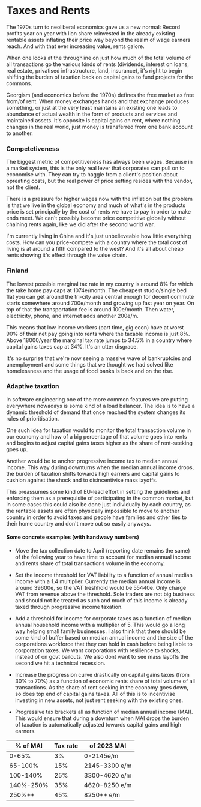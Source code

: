 # Taxes and Rents

The 1970s turn to neoliberal economics gave us a new normal: Record profits year on year with lion share reinvested in the already existing rentable assets inflating their price way beyond the realm of wage earners reach. And with that ever increasing value, rents galore.

When one looks at the throughline on just how much of the total volume of all transactions go the various kinds of rents (dividends, interest on loans, real estate, privatised infrastructure, land, insurance), it's right to begin shifting the burden of taxation back on capital gains to fund projects for the commons.

Georgism (and economics before the 1970s) defines the free market as free from/of rent. When money exchanges hands and that exchange produces something, or just at the very least maintains an existing one leads to abundance of actual wealth in the form of products and services and maintained assets. It's opposite is capital gains on rent, where nothing changes in the real world, just money is transferred from one bank account to another.

### Competetiveness

The biggest metric of competitiveness has always been wages. Because in a market system, this is the only real lever that corporates can pull on to economise with. They can try to haggle from a client's position about opreating costs, but the real power of price setting resides with the vendor, not the client.

There is a pressure for higher wages now with the inflation but the problem is that we live in the global economy and much of what's in the products price is set principally by the cost of rents we have to pay in order to make ends meet. We can't possibly become price competitive globally without chaining rents again, like we did after the second world war.

I'm currently living in China and it's just unbelieveable how little everything costs. How can you price-compete with a country where the total cost of living is at around a fifth compared to the west? And it's all about cheap rents showing it's effect through the value chain.

### Finland

The lowest possible marginal tax rate in my country is around 8% for which the take home pay caps at 1074e/month. The cheapest studio/single bed flat you can get around the tri-city area central enough for decent commute starts somewhere around 700e/month and growing up fast year on year. On top of that the transportation fee is around 100e/month. Then water, electricity, phone, and internet adds another 200e/m.

This means that low income workers (part time, gig econ) have at worst 90% of their net pay going into rents where the taxable income is just 8%. Above 18000/year the marginal tax rate jumps to 34.5% in a country where capital gains taxes cap at 34%. It's an utter disgrace.

It's no surprise that we're now seeing a massive wave of bankruptcies and unemployment and some things that we thought we had solved like homelessness and the usage of food banks is back and on the rise.

### Adaptive taxation

In software engineering one of the more common features we are putting everywhere nowadays is some kind of a load balancer. The idea is to have a dynamic threshold of demand that once reached the system changes its rules of prioritisation.

One such idea for taxation would to monitor the total transaction volume in our economy and how of a big percentage of that volume goes into rents and begins to adjust capital gains taxes higher as the share of rent-seeking goes up.

Another would be to anchor progressive income tax to median annual income. This way during downturns when the median annual income drops, the burden of taxation shifts towards high earners and capital gains to cushion against the shock and to disincentivise mass layoffs.

This preassumes some kind of EU-lead effort in setting the guidelines and enforcing them as a prerequisite of participating in the common market, but in some cases this could also be done just individually by each country, as the rentable assets are often physically impossible to move to another country in order to avoid taxes and people have families and other ties to their home country and don't move out so easily anyways.

#### Some concrete examples (with handwavy numbers)

- Move the tax collection date to April (reporting date remains the same) of the following year to have time to account for median annual income and rents share of total transactions volume in the economy.

- Set the income threshold for VAT liability to a function of annual median income with a 1.4 multiplier. Currently the median annual income is around 39600e, so the VAT treshhold would be 55440e. Only charge VAT from revenue above the threshold. Sole traders are not big business and should not be treated as such and much of this income is already taxed through progressive income taxation.

- Add a threshold for income for corporate taxes as a function of median annual household income with a multiplier of 5. This would go a long way helping small family businesses. I also think that there should be some kind of buffer based on median annual income and the size of the corporations workforce that they can hold in cash before being liable to corporation taxes. We want corporations with resilience to shocks, instead of on govt bailouts. We also dont want to see mass layoffs the second we hit a technical recession.

- Increase the progression curve drastically on capital gains taxes (from 30% to 70%) as a function of economic rents share of total volume of all transactions. As the share of rent seeking in the economy goes down, so does top end of capital gains taxes. All of this is to incentivise investing in new assets, not just rent seeking with the existing ones.

- Progressive tax brackets all as function of median annual income (MAI). This would ensure that during a downturn when MAI drops the burden of taxation is automatically adjusted towards capital gains and high earners.


| % of MAI     | Tax rate      | of 2023 MAI      |
|--------------|---------------|------------------|
| 0-65%        | 3%            | 0-2145e/m        |
| 65-100%      | 15%           | 2145-3300 e/m    |
| 100-140%     | 25%           | 3300-4620 e/m    |
| 140%-250%    | 35%           | 4620-8250 e/m    |
| 250%++       | 45%           | 8250++ e/m       |
